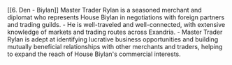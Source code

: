 [[6. Den - Biylan]]
Master Trader Rylan is a seasoned merchant and diplomat who represents House Biylan in negotiations with foreign partners and trading guilds.
    - He is well-traveled and well-connected, with extensive knowledge of markets and trading routes across Exandria.
    - Master Trader Rylan is adept at identifying lucrative business opportunities and building mutually beneficial relationships with other merchants and traders, helping to expand the reach of House Biylan's commercial interests.